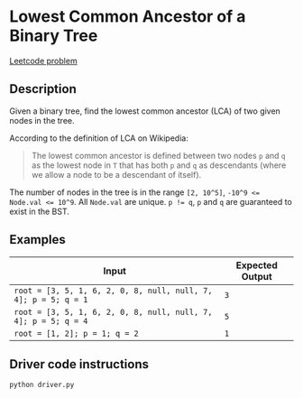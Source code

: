 # Lowest Common Ancestor of a Binary Tree

[Leetcode problem](https://leetcode.com/problems/lowest-common-ancestor-of-a-binary-tree/)

## Description

Given a binary tree, find the lowest common ancestor (LCA) of two given nodes
in the tree.

According to the definition of LCA on Wikipedia:

> The lowest common ancestor is defined between two nodes `p` and `q` as the
> lowest node in `T` that has both `p` and `q` as descendants (where we allow a
> node to be a descendant of itself).


The number of nodes in the tree is in the range `[2, 10^5]`,
`-10^9 <= Node.val <= 10^9`. All `Node.val` are unique. `p != q`, `p` and `q`
are guaranteed to exist in the BST.


## Examples

| Input | Expected Output |
| ----- | --------------- |
| `root = [3, 5, 1, 6, 2, 0, 8, null, null, 7, 4]; p = 5; q = 1` | `3` |
| `root = [3, 5, 1, 6, 2, 0, 8, null, null, 7, 4]; p = 5; q = 4` | `5` |
| `root = [1, 2]; p = 1; q = 2` | `1` |

## Driver code instructions

```
python driver.py
```

